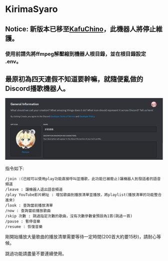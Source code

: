 # KirimaSyaro  

## Notice: 新版本已移至[KafuChino](https://github.com/peter910820/KafuChino)，此機器人將停止維護。

### 使用前請先將ffmpeg解壓縮到機器人根目錄，並在根目錄設定 .env。

## 最原初為四天連假不知道要幹嘛，就隨便亂做的Discord播歌機器人。

![img](./cover.png)

指令如下:

```
/join :(已經可以使用play功能直接呼叫並播歌，此功能已被廢止)讓機器人到發話者的語音頻道
/leave : 讓機器人退出語音頻道
/play YouTube影片網址 : 增加歌曲到播放清單並播放，將playlist(播放清單的功能整合進來)
/look : 查詢當前播放清單
/now : 查詢當前播放歌曲
/skip 次數 : 跳過指定次數的歌曲，沒有次數參數會預設為1首(跳過一首)
/pause : 暫停音樂
/resume : 恢復音樂
```

剛開始播放大量歌曲的播放清單需要等待一定時間(200首大約要15秒)，請耐心等候。

跳過功能請盡量不要連續使用。
